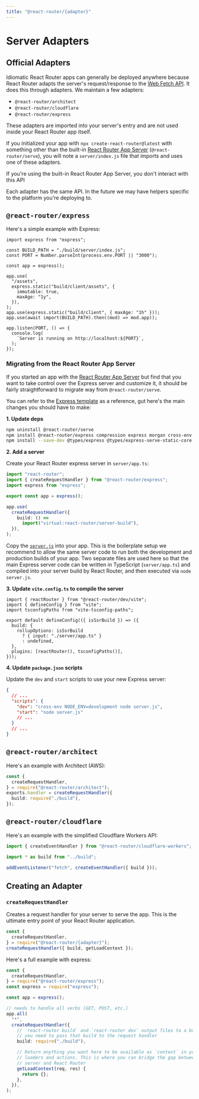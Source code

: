 ```yaml
---
title: "@react-router/{adapter}"
---
```


# Server Adapters

## Official Adapters

Idiomatic React Router apps can generally be deployed anywhere because React Router adapts the server's request/response to the [Web Fetch API][web-fetch-api]. It does this through adapters. We maintain a few adapters:

- `@react-router/architect`
- `@react-router/cloudflare`
- `@react-router/express`

These adapters are imported into your server's entry and are not used inside your React Router app itself.

If you initialized your app with `npx create-react-router@latest` with something other than the built-in [React Router App Server][rr-serve] (`@react-router/serve`), you will note a `server/index.js` file that imports and uses one of these adapters.

<docs-info>If you're using the built-in React Router App Server, you don't interact with this API</docs-info>

Each adapter has the same API. In the future we may have helpers specific to the platform you're deploying to.

## `@react-router/express`

Here's a simple example with Express:

```tsx
import express from "express";

const BUILD_PATH = "./build/server/index.js";
const PORT = Number.parseInt(process.env.PORT || "3000");

const app = express();

app.use(
  "/assets",
  express.static("build/client/assets", {
    immutable: true,
    maxAge: "1y",
  }),
);
app.use(express.static("build/client", { maxAge: "1h" }));
app.use(await import(BUILD_PATH).then((mod) => mod.app));

app.listen(PORT, () => {
  console.log(
    `Server is running on http://localhost:${PORT}`,
  );
});
```

### Migrating from the React Router App Server

If you started an app with the [React Router App Server][rr-serve] but find that you want to take control over the Express server and customize it, it should be fairly straightforward to migrate way from `@react-router/serve`.

You can refer to the [Express template][express-template] as a reference, gut here's the main changes you should have to make:

**1. Update deps**

```sh
npm uninstall @react-router/serve
npm install @react-router/express compression express morgan cross-env
npm install --save-dev @types/express @types/express-serve-static-core @types/morgan
```

**2. Add a server**

Create your React Router express server in `server/app.ts`:

```ts filename=server/app.ts
import "react-router";
import { createRequestHandler } from "@react-router/express";
import express from "express";

export const app = express();

app.use(
  createRequestHandler({
    build: () =>
      import("virtual:react-router/server-build"),
  }),
);
```

Copy the [`server.js`][express-template-server-js] into your app. This is the boilerplate setup we recommend to allow the same server code to run both the development and production builds of your app. Two separate files are used here so that the main Express server code can be written in TypeScript (`server/app.ts`) and compiled into your server build by React Router, and then executed via `node server.js`.

**3. Update `vite.config.ts` to compile the server**

```tsx filename=vite.config.ts lines=[6-10]
import { reactRouter } from "@react-router/dev/vite";
import { defineConfig } from "vite";
import tsconfigPaths from "vite-tsconfig-paths";

export default defineConfig(({ isSsrBuild }) => ({
  build: {
    rollupOptions: isSsrBuild
      ? { input: "./server/app.ts" }
      : undefined,
  },
  plugins: [reactRouter(), tsconfigPaths()],
}));
```

**4. Update `package.json` scripts**

Update the `dev` and `start` scripts to use your new Express server:

```json filename=package.json
{
  // ...
  "scripts": {
    "dev": "cross-env NODE_ENV=development node server.js",
    "start": "node server.js"
    // ...
  }
  // ...
}
```

## `@react-router/architect`

Here's an example with Architect (AWS):

```ts
const {
  createRequestHandler,
} = require("@react-router/architect");
exports.handler = createRequestHandler({
  build: require("./build"),
});
```

## `@react-router/cloudflare`

Here's an example with the simplified Cloudflare Workers API:

```ts
import { createEventHandler } from "@react-router/cloudflare-workers";

import * as build from "../build";

addEventListener("fetch", createEventHandler({ build }));
```

<!-- TODO: We used to have a Community Adapters section here, but unsure which of those are RR friendly so we should check that before re-including? -->

## Creating an Adapter

### `createRequestHandler`

Creates a request handler for your server to serve the app. This is the ultimate entry point of your React Router application.

```ts
const {
  createRequestHandler,
} = require("@react-router/{adapter}");
createRequestHandler({ build, getLoadContext });
```

Here's a full example with express:

```ts lines=[1-3,11-22]
const {
  createRequestHandler,
} = require("@react-router/express");
const express = require("express");

const app = express();

// needs to handle all verbs (GET, POST, etc.)
app.all(
  "*",
  createRequestHandler({
    // `react-router build` and `react-router dev` output files to a build directory,
    // you need to pass that build to the request handler
    build: require("./build"),

    // Return anything you want here to be available as `context` in your
    // loaders and actions. This is where you can bridge the gap between your
    // server and React Router
    getLoadContext(req, res) {
      return {};
    },
  }),
);
```

[web-fetch-api]: https://developer.mozilla.org/en-US/docs/Web/API/Fetch_API
[rr-serve]: ./serve
[express-template]: https://github.com/remix-run/react-router-templates/tree/main/node-custom-server
[express-template-server-js]: https://github.com/remix-run/react-router-templates/blob/main/node-custom-server/server.js
